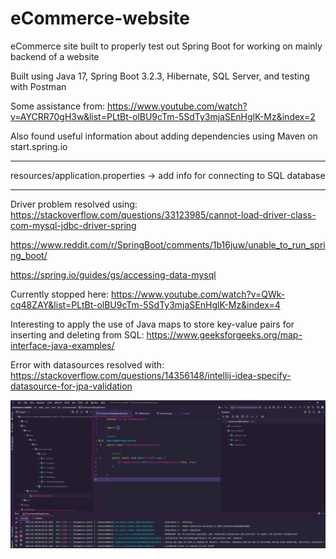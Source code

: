 # eCommerce-website
 
eCommerce site built to properly test out Spring Boot for working on mainly backend of a website

Built using Java 17, Spring Boot 3.2.3, Hibernate, SQL Server, and testing with Postman

Some assistance from: https://www.youtube.com/watch?v=AYCRR70gH3w&list=PLtBt-olBU9cTm-5SdTy3mjaSEnHglK-Mz&index=2

Also found useful information about adding dependencies using Maven on start.spring.io

*******
resources/application.properties -> add info for connecting to SQL database
*******

Driver problem resolved using: https://stackoverflow.com/questions/33123985/cannot-load-driver-class-com-mysql-jdbc-driver-spring

https://www.reddit.com/r/SpringBoot/comments/1b16juw/unable_to_run_spring_boot/

https://spring.io/guides/gs/accessing-data-mysql


Currently stopped here: https://www.youtube.com/watch?v=QWk-cq48ZAY&list=PLtBt-olBU9cTm-5SdTy3mjaSEnHglK-Mz&index=4


Interesting to apply the use of Java maps to store key-value pairs for inserting and deleting from SQL:
https://www.geeksforgeeks.org/map-interface-java-examples/


Error with datasources resolved with: https://stackoverflow.com/questions/14356148/intellij-idea-specify-datasource-for-jpa-validation

![img.png](img.png)
